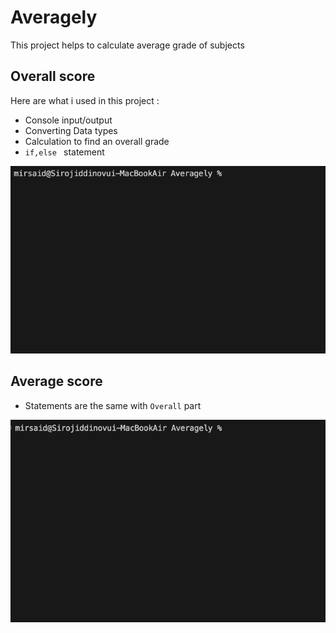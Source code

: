 # Averagely

 This project helps to calculate average grade of subjects

 ## Overall score

 Here are what i used in this project : 

 * Console input/output
 * Converting Data types
 * Calculation to find an overall grade
 * ` if,else  ` statement

 ![](./Assets/Averagely%20gif%201.gif)

 ## Average score 

 * Statements are the same with `Overall` part

![](./Assets/Gif%202.gif)



